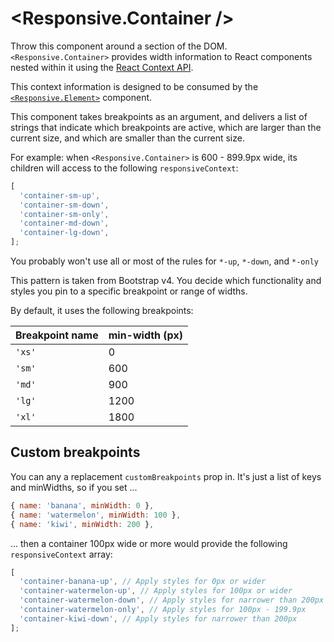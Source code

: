 # <Responsive.Container />

Throw this component around a section of the DOM.
`<Responsive.Container>` provides width information to React components nested within it using the [React Context API](https://reactjs.org/docs/context.html).

This context information is designed to be consumed by the [`<Responsive.Element>`](/?path=/story/dark-matter-responsive-moons-element--overview) component.

This component takes breakpoints as an argument, and delivers a list of strings that indicate which breakpoints are active, which are larger than the current size, and which are smaller than the current size.

For example: when `<Responsive.Container>` is 600 - 899.9px wide, its children will access to the following `responsiveContext`:

```js
[
  'container-sm-up',
  'container-sm-down',
  'container-sm-only',
  'container-md-down',
  'container-lg-down',
];
```

You probably won't use all or most of the rules for `*-up`, `*-down`, and `*-only`

This pattern is taken from Bootstrap v4. You decide which functionality and styles you pin to a specific breakpoint or range of widths.

By default, it uses the following breakpoints:

| Breakpoint name | min-width (px) |
| --------------- | -------------- |
| `'xs'`          | 0              |
| `'sm'`          | 600            |
| `'md'`          | 900            |
| `'lg'`          | 1200           |
| `'xl'`          | 1800           |

## Custom breakpoints

You can any a replacement `customBreakpoints` prop in. It's just a list of keys and minWidths, so if you set ...

```js
{ name: 'banana', minWidth: 0 },
{ name: 'watermelon', minWidth: 100 },
{ name: 'kiwi', minWidth: 200 },
```

... then a container 100px wide or more would provide the following `responsiveContext` array:

```js
[
  'container-banana-up', // Apply styles for 0px or wider
  'container-watermelon-up', // Apply styles for 100px or wider
  'container-watermelon-down', // Apply styles for narrower than 200px
  'container-watermelon-only', // Apply styles for 100px - 199.9px
  'container-kiwi-down', // Apply styles for narrower than 200px
];
```
